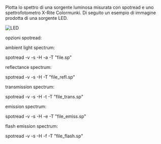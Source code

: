 Plotta lo spettro di una sorgente luminosa misurata con spotread e uno spettrofotometro X-Rite Colormunki.
Di seguito un esempio di immagine prodotta di una sorgente LED.

![LED](https://user-images.githubusercontent.com/16850090/165939150-72d35a68-0bfc-4ce9-890a-66b51755c6de.png)

opzioni spotread:

ambient light spectrum:

spotread -v -s -H -a -T "file.sp"

reflectance spectrum:

spotread -v -s -H -T "file_refl.sp"

transmission spectrum:

spotread -v -s -H -t -T "file_trans.sp"

emission spectrum:

spotread -v -s -H -e -T "file_emiss.sp"

flash emission spectrum:

spotread -v -s -H -f -T "file_flash.sp"

